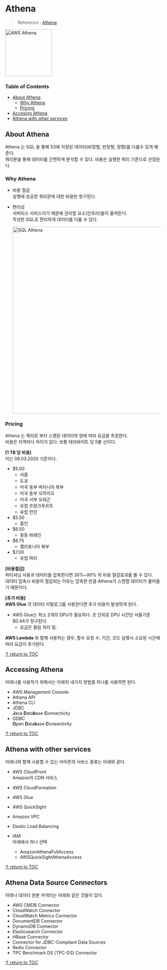 # Athena
> Reference : [Athena](https://docs.aws.amazon.com/ko_kr/athena/)

<img width="150" alt="AWS Athena" src="https://user-images.githubusercontent.com/48475824/89182480-c26c1b00-d5d0-11ea-833d-cc80ac37ad26.png">


### Table of Contents
- [About Athena](#about-athena)
  - [Why Athena](#why-athena)
  - [Pricing](#pricing)
- [Accesing Athena](#accessing-athena)
- [Athena with other services](#athena-with-other-services)


## About Athena 
Athena 는 SQL 을 통해 S3에 저장된 데이터(비정형, 반정형, 정형)를 다룰수 있게 해준다.  
쿼리문을 통해 데이터를 간편하게 분석할 수 있다. 비용은 실행한 쿼리 기준으로 산정된다. 

### Why Athena  
* 비용 절감  
  실행에 성공한 쿼리문에 대한 비용만 청구된다.  

    
* 편리성  
  서버리스 서비스이기 때문에 관리할 요소(인프라)들이 줄어든다.  
  작성한 SQL로 편리하게 데이터를 다룰 수 있다.  
  
  <img width="600" alt="SQL Athena" src="https://user-images.githubusercontent.com/48475824/89180504-dd3c9080-d5cc-11ea-854d-b1c3b65664d5.png">


### Pricing  
  Athena 는 쿼리로 부터 스캔된 데이터의 양에 따라 요금을 측정한다.  
  비용은 지역마다 차이가 있다. 보통 테라바이트 당 5불 선이다.  

  **[1 TB 당 비용]**  
  이는 08.03.2020 기준이다.  
  * $5.00
    * 서울
    * 도쿄
    * 미국 동부 버지니아 북부
    * 미국 동부 오하이오
    * 미국 서부 오레곤 
    * 유럽 프랑크푸르트
    * 유럽 런던
  * $5.50
    * 홍인
  * $6.50
    * 중동 바레인
  * $6.75
    * 캘리포니아 북부
  * $7.00  
    * 유럽 파리

  **[비용절감]**  
  파티셔닝 사용과 데이터를 압축한다면 30%~90% 의 비용 절감효과를 볼 수 있다.  
  데이터 압축시 비용이 절감되는 이유는 압축한 만큼 Athena가 스캔할 데이터가 줄어들기 때문이다.  

  **[추가 비용]**  
  **AWS Glue** 의 데이터 카탈로그를 사용한다면 추가 비용이 발생하게 된다.   
  * AWS Glue는 최소 2개의 DPU가 필요하다. 초 단위로 DPU 시간당 서울기준 $0.44가 청구된다.  
    * 요금은 올림 처리 됨.

  **AWS Lambda** 와 함께 사용하는 경우, 함수 요청 수, 기간, 코드 실행시 소요된 시간에 따라 요금이 추가된다.  

[↑ return to TOC](#table-of-contents)


## Accessing Athena  
아테나를 사용하기 위해서는 아래의 네가지 방법중 하나를 사용하면 된다.  
* AWS Management Console 
* Athena API
* Athena CLI
* JDBC  
  **J**ava **D**ata**b**ase **C**onnectivity  
* ODBC  
  **O**pen **D**ata**b**ase **C**oneectivity

[↑ return to TOC](#table-of-contents)


## Athena with other services  
아테나와 함께 사용할 수 있는 아마존의 서비스 종류는 아래와 같다.  
* AWS CloudFront  
  Amazon의 CDN 서비스 

* AWS CloudFormation

* AWS Glue

* AWS QuickSight

* Amazon VPC

* Elastic Load Balancing

* IAM  
  아래에서 하나 선택
  * AmazonAthenaFullAccess  
  * AWSQuickSightAthenaAccess  

[↑ return to TOC](#table-of-contents)


## Athena Data Source Connectors  
아테나 데이터 원본 커넥터는 아래와 같은 것들이 있다.  

* AWS CMDB Connector
* CloudWatch Connector
* CloudWatch Metrics Connector
* DocumentDB Connector
* DynamoDB Connector
* Elasticsearch Connector
* HBase Connector
* Connector for JDBC-Compliant Data Sources
* Redis Connector
* TPC Benchmark DS (TPC-DS) Connector

[↑ return to TOC](#table-of-contents)
